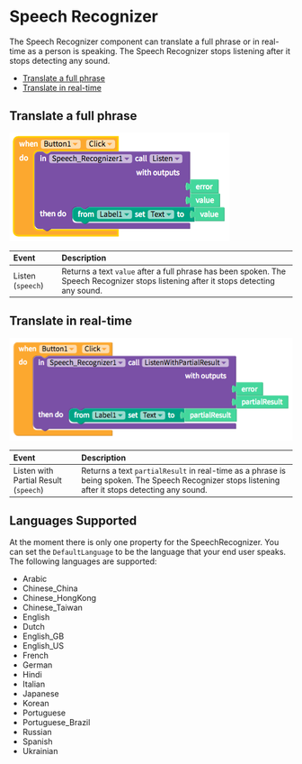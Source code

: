 # Speech Recognizer

The Speech Recognizer component can translate a full phrase or in real-time as a person is speaking. The Speech Recognizer stops listening after it stops detecting any sound.

* [Translate a full phrase](speech-recognizer.md#recognize-a-full-phrase)
* [Translate in real-time](https://github.com/thunkable/thunkable-docs/tree/4a752596e288fca776105e94dc5e863bb9a3e25a/Recognize%20in%20real-time/README.md)

## Translate a full phrase

![](.gitbook/assets/speech-recognizer-fig-1.png)

| Event | Description |
| :--- | :--- |
| Listen \(`speech`\) | Returns a text `value` after a full phrase has been spoken. The Speech Recognizer stops listening after it stops detecting any sound. |

## Translate in real-time

![](.gitbook/assets/speech-recognizer-fig-2.png)

| Event | Description |
| :--- | :--- |
| Listen with Partial Result  \(`speech`\) | Returns a text `partialResult` in real-time as a phrase is being spoken. The Speech Recognizer stops listening after it stops detecting any sound. |

## Languages Supported

At the moment there is only one property for the SpeechRecognizer. You can set the `DefaultLanguage` to be the language that your end user speaks. The following languages are supported:

* Arabic
* Chinese\_China
* Chinese\_HongKong
* Chinese\_Taiwan
* English
* Dutch
* English\_GB
* English\_US
* French
* German
* Hindi
* Italian
* Japanese
* Korean
* Portuguese
* Portuguese\_Brazil
* Russian
* Spanish
* Ukrainian

